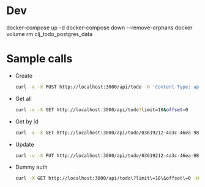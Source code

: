 # Dev

docker-compose up -d
docker-compose down --remove-orphans
docker volume rm clj_todo_postgres_data

# Sample calls

* Create
  ```bash
  curl -v -X POST http://localhost:3000/api/todo -H 'Content-Type: application/json' -d '{"title": "Go out of your basement", "content": "See some people, you need it"}'
  ```
* Get all 
  ```bash
  curl -v -X GET http://localhost:3000/api/todo?limit=10&offset=0
  ```
* Get by id
  ```bash
  curl -v -X GET http://localhost:3000/api/todo/03619212-4a3c-46ea-98b4-0bded55daa80
  ```
* Update
  ```bash
  curl -v -X PUT http://localhost:3000/api/todo/03619212-4a3c-46ea-98b4-0bded55daa80 -H 'Content-Type: application/json' -d '{"content": "Nobody exists on purpose. Nobody belongs anywhere. Just watch TV"}'
  ```

* Dummy auth  
  ```bash
  curl -X GET http://localhost:3000/api/todo\?limit\=10\&offset\=0 -H 'x-todo-auth-token: ptaki-leca-kluczem' 
  ```